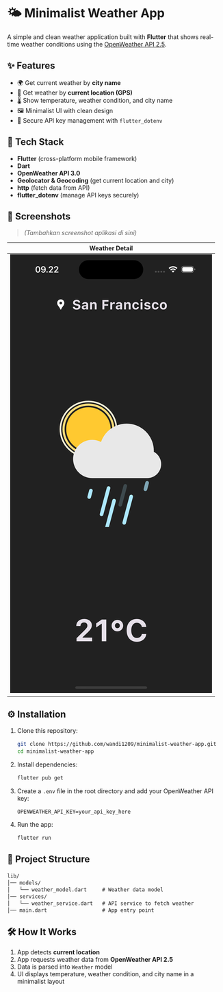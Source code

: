 # 🌤️ Minimalist Weather App

A simple and clean weather application built with **Flutter** that shows real-time weather conditions using the [OpenWeather API 2.5](https://openweathermap.org/api).

## ✨ Features
- 🌍 Get current weather by **city name**  
- 📍 Get weather by **current location (GPS)**  
- 🌡️ Show temperature, weather condition, and city name  
- 🖼️ Minimalist UI with clean design  
- 🔑 Secure API key management with `flutter_dotenv`

## 🚀 Tech Stack
- **Flutter** (cross-platform mobile framework)  
- **Dart**  
- **OpenWeather API 3.0**  
- **Geolocator & Geocoding** (get current location and city)  
- **http** (fetch data from API)
- **flutter_dotenv** (manage API keys securely)

## 📸 Screenshots
> _(Tambahkan screenshot aplikasi di sini)_

|     Weather Detail    |
|-----------------------|
| ![Detail](assets/IMG1.png) | ![Detail](assets/IMG2.png) |

## ⚙️ Installation
1. Clone this repository:
   ```bash
   git clone https://github.com/wandi1209/minimalist-weather-app.git
   cd minimalist-weather-app
   ```
2. Install dependencies:
   ```bash
   flutter pub get
   ```
3. Create a `.env` file in the root directory and add your OpenWeather API key:
   ```env
   OPENWEATHER_API_KEY=your_api_key_here
   ```
4. Run the app:
   ```bash
   flutter run
   ```

## 📂 Project Structure
```
lib/
│── models/
│   └── weather_model.dart     # Weather data model
│── services/
│   └── weather_service.dart   # API service to fetch weather
│── main.dart                  # App entry point
```

## 🛠️ How It Works
1. App detects **current location**  
2. App requests weather data from **OpenWeather API 2.5**  
3. Data is parsed into `Weather` model  
4. UI displays temperature, weather condition, and city name in a minimalist layout  
